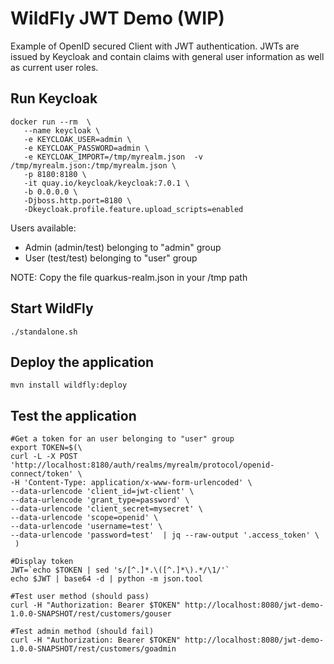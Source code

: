 # WildFly JWT Demo (WIP)

Example of OpenID secured Client with JWT authentication. JWTs are issued by Keycloak and contain
claims with general user information as well as current user roles.

## Run Keycloak
```
docker run --rm  \
   --name keycloak \
   -e KEYCLOAK_USER=admin \
   -e KEYCLOAK_PASSWORD=admin \
   -e KEYCLOAK_IMPORT=/tmp/myrealm.json  -v /tmp/myrealm.json:/tmp/myrealm.json \
   -p 8180:8180 \
   -it quay.io/keycloak/keycloak:7.0.1 \
   -b 0.0.0.0 \
   -Djboss.http.port=8180 \
   -Dkeycloak.profile.feature.upload_scripts=enabled  
```
Users available:
- Admin (admin/test) belonging to "admin" group
- User (test/test) belonging to "user" group

NOTE: Copy the file quarkus-realm.json in your /tmp path

## Start WildFly
```
./standalone.sh
```

## Deploy the application
```
mvn install wildfly:deploy
```

## Test the application
```
#Get a token for an user belonging to "user" group
export TOKEN=$(\
curl -L -X POST 'http://localhost:8180/auth/realms/myrealm/protocol/openid-connect/token' \
-H 'Content-Type: application/x-www-form-urlencoded' \
--data-urlencode 'client_id=jwt-client' \
--data-urlencode 'grant_type=password' \
--data-urlencode 'client_secret=mysecret' \
--data-urlencode 'scope=openid' \
--data-urlencode 'username=test' \
--data-urlencode 'password=test'  | jq --raw-output '.access_token' \
 )

#Display token
JWT=`echo $TOKEN | sed 's/[^.]*.\([^.]*\).*/\1/'`
echo $JWT | base64 -d | python -m json.tool

#Test user method (should pass)
curl -H "Authorization: Bearer $TOKEN" http://localhost:8080/jwt-demo-1.0.0-SNAPSHOT/rest/customers/gouser

#Test admin method (should fail)
curl -H "Authorization: Bearer $TOKEN" http://localhost:8080/jwt-demo-1.0.0-SNAPSHOT/rest/customers/goadmin
```

